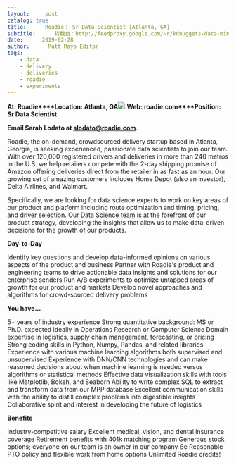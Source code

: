 ```yaml
---
layout:     post
catalog: true
title:      Roadie： Sr Data Scientist [Atlanta, GA]
subtitle:      转载自：http://feedproxy.google.com/~r/kdnuggets-data-mining-analytics/~3/R2fC_JHRrxk/02-28-roadie-data-scientist.html
date:      2019-02-28
author:      Matt Mayo Editor
tags:
    - data
    - delivery
    - deliveries
    - roadie
    - experiments
---
```


**At: Roadie****Location: Atlanta, GA**![](http://feedproxy.google.com/jimg/roadie.jpg)
**Web: roadie.com****Position: Sr Data Scientist**

**Email Sarah Lodato at slodato@roadie.com**.

Roadie, the on-demand, crowdsourced delivery startup based in Atlanta, Georgia, is seeking experienced, passionate data scientists to join our team. With over 120,000 registered drivers and deliveries in more than 240 metros in the U.S. we help retailers compete with the 2-day shipping promise of Amazon offering deliveries direct from the retailer in as fast as an hour. Our growing set of amazing customers includes Home Depot (also an investor), Delta Airlines, and Walmart.

Specifically, we are looking for data science experts to work on key areas of our product and platform including route optimization and timing, pricing, and driver selection. Our Data Science team is at the forefront of our product strategy, developing the insights that allow us to make data-driven decisions for the growth of our products. 

**Day-to-Day**

Identify key questions and develop data-informed opinions on various aspects of the product and business
Partner with Roadie's product and engineering teams to drive actionable data insights and solutions for our enterprise senders
Run A/B experiments to optimize untapped areas of growth for our product and markets
Develop novel approaches and algorithms for crowd-sourced delivery problems

**You have...**

5+ years of industry experience
Strong quantitative background: MS or Ph.D. expected ideally in Operations Research or Computer Science
Domain expertise in logistics, supply chain management, forecasting, or pricing
Strong coding skills in Python, Numpy, Pandas, and related libraries
Experience with various machine learning algorithms both supervised and unsupervised
Experience with DNN/CNN technologies and can make reasoned decisions about when machine learning is needed versus algorithms or statistical methods
Effective data visualization skills with tools like Matplotlib, Bokeh, and Seaborn
Ability to write complex SQL to extract and transform data from our MPP database
Excellent communication skills with the ability to distill complex problems into digestible insights
Collaborative spirit and interest in developing the future of logistics

**Benefits**

Industry-competitive salary
Excellent medical, vision, and dental insurance coverage
Retirement benefits with 401k matching program
Generous stock options; everyone on our team is an owner in our company
Be Reasonable PTO policy and flexible work from home options
Unlimited Roadie credits!
